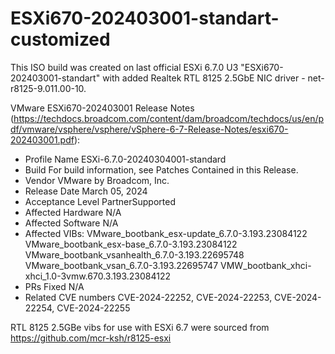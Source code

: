 # ESXi670-202403001-standart-customized
This ISO build was created on last official ESXi 6.7.0 U3 "ESXi670-202403001-standart" with added Realtek RTL 8125 2.5GbE NIC driver - net-r8125-9.011.00-10.

VMware ESXi670-202403001 Release Notes (https://techdocs.broadcom.com/content/dam/broadcom/techdocs/us/en/pdf/vmware/vsphere/vsphere/vSphere-6-7-Release-Notes/esxi670-202403001.pdf):
- Profile Name	ESXi-6.7.0-20240304001-standard
- Build	For build information, see Patches Contained in this Release.
- Vendor	VMware by Broadcom, Inc.
- Release Date	March 05, 2024
- Acceptance Level	PartnerSupported
- Affected Hardware	N/A
- Affected Software	N/A
- Affected VIBs:
    VMware_bootbank_esx-update_6.7.0-3.193.23084122
    VMware_bootbank_esx-base_6.7.0-3.193.23084122
    VMware_bootbank_vsanhealth_6.7.0-3.193.22695748
    VMware_bootbank_vsan_6.7.0-3.193.22695747
    VMW_bootbank_xhci-xhci_1.0-3vmw.670.3.193.23084122
- PRs Fixed	N/A
- Related CVE numbers	CVE-2024-22252, CVE-2024-22253, CVE-2024-22254, CVE-2024-22255

RTL 8125 2.5GBe vibs for use with ESXi 6.7 were sourced from https://github.com/mcr-ksh/r8125-esxi
